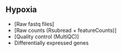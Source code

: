## Hypoxia

- [Raw fastq files]
- [Raw counts (Rsubread + featureCounts)]
- [Quality control (MultiQC)]
- Differentially expressed genes

